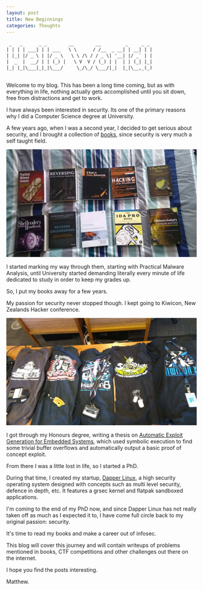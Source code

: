 ```yaml
---
layout: post
title: New Beginnings
categories: Thoughts
---
```


```
 _   _      _ _        __        __         _     _ _ 
| | | | ___| | | ___   \ \      / /__  _ __| | __| | |
| |_| |/ _ \ | |/ _ \   \ \ /\ / / _ \| '__| |/ _` | |
|  _  |  __/ | | (_) |   \ V  V / (_) | |  | | (_| |_|
|_| |_|\___|_|_|\___/     \_/\_/ \___/|_|  |_|\__,_(_)
                                                      
```

Welcome to my blog. This has been a long time coming, but as with everything in life, nothing actually gets accomplished until you sit down, free from distractions and get to work.

I have always been interested in security. Its one of the primary reasons why I did a Computer Science degree at University. 

A few years ago, when I was a second year, I decided to get serious about security, and I brought a collection of [books](/books), since security is very much a self taught field.

![books](/assets/images/2018_00.jpg)

I started marking my way through them, starting with Practical Malware Analysis, until University started demanding literally every minute of life dedicated to study in order to keep my grades up.

So, I put my books away for a few years.

My passion for security never stopped though. I kept going to Kiwicon, New Zealands Hacker conference.

![t-shirts](/assets/images/2018_01.jpg)

I got through my Honours degree, writing a thesis on [Automatic Exploit Generation for Embedded Systems](https://ir.canterbury.ac.nz/bitstream/handle/10092/14451/hons_1504.pdf?sequence=1&isAllowed=y), which used symbolic execution to find some trivial buffer overflows and automatically output a basic proof of concept exploit.

From there I was a little lost in life, so I started a PhD.

During that time, I created my startup, [Dapper Linux](https://dapperlinux.com), a high security operating system designed with concepts such as multi level security, defence in depth, etc. It features a grsec kernel and flatpak sandboxed applications.

I'm coming to the end of my PhD now, and since Dapper Linux has not really taken off as much as I expected it to, I have come full circle back to my original passion: security.

It's time to read my books and make a career out of infosec.

This blog will cover this journey and will contain writeups of problems mentioned in books, CTF competitions and other challenges out there on the internet.

I hope you find the posts interesting.

Matthew.
